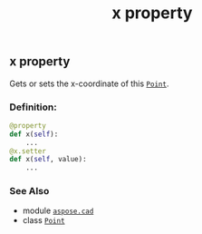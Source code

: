 ﻿---
title: x property
second_title: Aspose.CAD for Python via .NET API References
description: 
type: docs
weight: 110
url: /aspose.cad/point/x/
is_root: false
---

## x property


Gets or sets the x-coordinate of this [`Point`](/cad/python-net/aspose.cad/point).
### Definition:
```python
@property
def x(self):
    ...
@x.setter
def x(self, value):
    ...
```

### See Also
* module [`aspose.cad`](../../)
* class [`Point`](/cad/python-net/aspose.cad/point)
